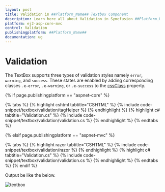 ```yaml
---
layout: post
title: Validation in ##Platform_Name## Textbox Component
description: Learn here all about Validation in Syncfusion ##Platform_Name## Textbox component of Syncfusion Essential JS 2 and more.
platform: ej2-asp-core-mvc
control: Validation
publishingplatform: ##Platform_Name##
documentation: ug
---
```



# Validation

The TextBox supports three types of validation styles namely `error`, `warning`, and `success`. These states are enabled by adding corresponding classes `.e-error`, `.e-warning`, or `.e-success` to the [cssClass](https://help.syncfusion.com/cr/aspnetcore-js2/Syncfusion.EJ2.Inputs.TextBox.html#Syncfusion_EJ2_Inputs_TextBox_CssClass) property.

{% if page.publishingplatform == "aspnet-core" %}

{% tabs %}
{% highlight cshtml tabtitle="CSHTML" %}
{% include code-snippet/textbox/validation/tagHelper %}
{% endhighlight %}
{% highlight c# tabtitle="Validation.cs" %}
{% include code-snippet/textbox/validation/validation.cs %}
{% endhighlight %}
{% endtabs %}

{% elsif page.publishingplatform == "aspnet-mvc" %}

{% tabs %}
{% highlight razor tabtitle="CSHTML" %}
{% include code-snippet/textbox/validation/razor %}
{% endhighlight %}
{% highlight c# tabtitle="Validation.cs" %}
{% include code-snippet/textbox/validation/validation.cs %}
{% endhighlight %}
{% endtabs %}
{% endif %}



Output be like the below.

![textbox](./images/textbox-valid.png)

